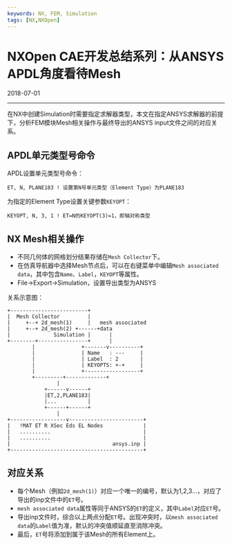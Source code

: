 ```yaml
---
keywords: NX, FEM, Simulation
tags: [NX,NXOpen]
---
```


# NXOpen CAE开发总结系列：从ANSYS APDL角度看待Mesh

2018-07-01

---

在NX中创建Simulation时需要指定求解器类型，本文在指定ANSYS求解器的前提下，分析FEM模块Mesh相关操作与最终导出的ANSYS input文件之间的对应关系。

## APDL单元类型号命令

APDL设置单元类型号命令：

    ET, N, PLANE183 ! 设置第N号单元类型（Element Type）为PLANE183


为指定的Element Type设置关键参数`KEYOPT`：

    KEYOPT, N, 3, 1 ! ET=N的KEYOPT(3)=1，即轴对称类型


## NX Mesh相关操作

- 不同几何体的网格划分结果存储在`Mesh Collector`下。
- 在仿真导航器中选择Mesh节点后，可以在右键菜单中编辑`Mesh associated data`，其中包含`Name`、`Label`，`KEYOPT`等属性。
- File->Export->Simulation，设置导出类型为ANSYS

关系示意图：

    +-------------------------+
    |  Mesh Collector         |
    |     +--+ 2d_mesh(1)     |   mesh associated
    |     +--+ 2d_mesh(2) +------+data
    |              Simulation |      |
    +--------+----------------+      |
            |               +-------v----------+
            |               | Name   : ---     |
            |               | Label  : 2       |
            |               | KEYOPTS: +-+     |
            |               +------------------+
            +---------+-------------+
                    |
                +------v------+
                |ET,2,PLANE183|
                |...          |
                +------+------+
                    |
    +------------------v------------------------+
    |   !MAT ET R XSec Eds EL Nodes             |
    |   ..........                              |
    |   ..........                              |
    |                                 ansys.inp |
    +-------------------------------------------+


## 对应关系

- 每个Mesh（例如`2d_mesh(1)`）对应一个唯一的编号，默认为1,2,3...，对应了导出的inp文件中的`ET`号。
- `mesh associated data`属性等同于ANSYS的`ET`的定义，其中`Label`对应`ET`号。
- 导出inp文件时，综合以上两点分配`ET`号。出现冲突时，以`mesh associated data`的`Label`值为准，默认的冲突值顺延直至消除冲突。
- 最后，`ET`号将添加到属于该Mesh的所有Element上。